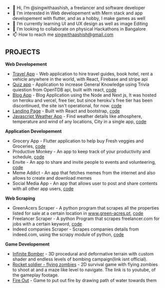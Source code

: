 - 👋 Hi, I’m @singwithaashish, a freelancer and software developer
- 👀 I’m interested in Web developement with Mern stack and app developement with flutter, and as a hobby, I make games as well
- 🌱 I’m currently learning UI and UX design as well as image Editing
- 💞️ I’m looking to collaborate on physical Hackathons in Bangalore
- 📫 How to reach me singwithaashish@gmail.com


## PROJECTS
**Web Developement**
  - [Travel App](https://www.traveltuk.com) - Web application to hire travel guides, book hotel, rent a vehicle anywhere in the world, with React, Firebase and stripe api
  - [Quiz app](https://vibrant-easley-3eddc6.netlify.app/) - Application to increase General Knowledge using Trivia quiestion from OpenTDB api, built with react, [code](https://github.com/singwithaashish/quiz-react)
  - [Blog App](https://node-next.vercel.app/) - Blog Application using the Node and Next js, It was hosted on heroku and vercel, free tier, but since heroku's free tier has been discontinued, the site isn't operational, for now. [code](https://github.com/singwithaashish/node-next)
  - [Landing Page](https://youthful-ptolemy-aa0b13.netlify.app/) - Built with React and bootstrap, [code](https://github.com/singwithaashish/landing-page-01)
  - [Javascript Weather App](https://steady-narwhal-829d75.netlify.app/) - Find weather details like athosphere, temperature and wind of any locations, City in a single app, [code](https://github.com/singwithaashish/js_weather_app)


**Application Developement**
  - Grocery App - Flutter application to help buy Fresh veggies and Groceries, [code](https://github.com/singwithaashish/grocery_app)
  - Productive Monkey - An app to keep track of your productivity and schedule, [code](https://github.com/singwithaashish/productive-monkey-app)
  - Envite - An app to share and invite people to events and volunteering, [code](https://github.com/singwithaashish/envited_social_activites)
  - Meme Addict - An app that fetches memes from the internet and also allows to create and download memes
  - Social Media App - An app that allows user to post and share contents with all other app users, [code](https://github.com/singwithaashish/social_app)

**Web Scraping**
  - GreenAcers Scraper - A python program that scrapes all the properties listed for sale at a certain location in www.green-acres.pt, [code](https://github.com/singwithaashish/green-acers-scraper)
  - Freelancer Scraper - A python Program that scrapes freelancer.com for jobs with a certain keyword, [code](https://github.com/singwithaashish/freelancer_scraper_bs4)
  - Indeed companies Scraper - Scrapes companies details from indeed.com, using the scrapy module of python, [code](https://github.com/singwithaashish/IndeedCompaniesScrapper)

**Game Developement**
  - [Infinite Bomber](https://5play.ru/en/14379-infinite-bomber-3d.html) - 3D procedural and deformative terrain with custom shader and endless levels of bombing campaign(link isnt official).
  - [Rocket soldier - flying zombies](https://www.youtube.com/watch?v=a8OMMBvryZM) - 2D survival game with flying zombies to shoot at and a maze like level to navigate. The link is to youtube, of the gameplay footage.
  - [Fire Out](https://www.youtube.com/watch?v=TOp6dTct49o) - Game to put out fire by drawing path of water towards them
  

<!---
singwithaashish/singwithaashish is a ✨ special ✨ repository because its `README.md` (this file) appears on your GitHub profile.
You can click the Preview link to take a look at your changes.
--->
